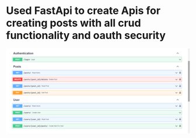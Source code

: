 # Used FastApi to create Apis for creating posts with all crud functionality and oauth security
![alt_text](https://github.com/velickovicaleksandar/fastapi/blob/main/Untitled.png)
